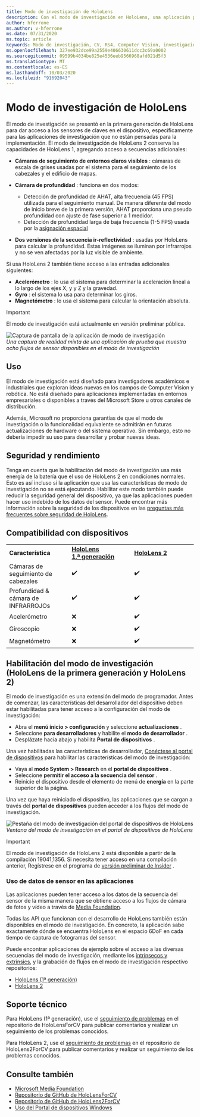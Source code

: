 ```yaml
---
title: Modo de investigación de HoloLens
description: Con el modo de investigación en HoloLens, una aplicación puede acceder a las secuencias de sensor del dispositivo clave (profundidad, seguimiento del entorno y interreflectividad de INFRARROJOs).
author: hferrone
ms.author: v-hferrone
ms.date: 07/31/2020
ms.topic: article
keywords: Modo de investigación, CV, RS4, Computer Vision, investigación, HoloLens, HoloLens 2
ms.openlocfilehash: 327ee932dce99a2559e406630611dcc3c69a0002
ms.sourcegitcommit: 09599b4034be825e4536eeb9566968afd021d5f3
ms.translationtype: MT
ms.contentlocale: es-ES
ms.lasthandoff: 10/03/2020
ms.locfileid: "91692043"
---
```

# <a name="hololens-research-mode"></a>Modo de investigación de HoloLens

El modo de investigación se presentó en la primera generación de HoloLens para dar acceso a los sensores de claves en el dispositivo, específicamente para las aplicaciones de investigación que no están pensadas para la implementación.  El modo de investigación de HoloLens 2 conserva las capacidades de HoloLens 1, agregando acceso a secuencias adicionales:

* **Cámaras de seguimiento de entornos claros visibles** : cámaras de escala de grises usadas por el sistema para el seguimiento de los cabezales y el edificio de mapas.
* **Cámara de profundidad** : funciona en dos modos:  
    + Detección de profundidad de AHAT, alta frecuencia (45 FPS) utilizada para el seguimiento manual. De manera diferente del modo de inicio breve de la primera versión, AHAT proporciona una pseudo profundidad con ajuste de fase superior a 1 medidor. 
    + Detección de profundidad larga de baja frecuencia (1-5 FPS) usada por la [asignación espacial](../../design/spatial-mapping.md)

* **Dos versiones de la secuencia ir-reflectividad** : usadas por HoloLens para calcular la profundidad. Estas imágenes se iluminan por infrarrojos y no se ven afectadas por la luz visible de ambiente.

Si usa HoloLens 2 también tiene acceso a las entradas adicionales siguientes:

* **Acelerómetro** : lo usa el sistema para determinar la aceleración lineal a lo largo de los ejes X, y y Z y la gravedad.
* **Gyro** : el sistema lo usa para determinar los giros.
* **Magnetómetro** : lo usa el sistema para calcular la orientación absoluta.

> [!IMPORTANT]
> El modo de investigación está actualmente en versión preliminar pública. 

![Captura de pantalla de la aplicación de modo de investigación](images/sensor-stream-viewer.jpg)<br>
*Una captura de realidad mixta de una aplicación de prueba que muestra ocho flujos de sensor disponibles en el modo de investigación*

## <a name="usage"></a>Uso

El modo de investigación está diseñado para investigadores académicos e industriales que exploran ideas nuevas en los campos de Computer Vision y robótica.  No está diseñado para aplicaciones implementadas en entornos empresariales o disponibles a través del Microsoft Store u otros canales de distribución.

Además, Microsoft no proporciona garantías de que el modo de investigación o la funcionalidad equivalente se admitirán en futuras actualizaciones de hardware o del sistema operativo. Sin embargo, esto no debería impedir su uso para desarrollar y probar nuevas ideas.

## <a name="security-and-performance"></a>Seguridad y rendimiento

Tenga en cuenta que la habilitación del modo de investigación usa más energía de la batería que el uso de HoloLens 2 en condiciones normales. Esto es así incluso si la aplicación que usa las características de modo de investigación no se está ejecutando.  Habilitar este modo también puede reducir la seguridad general del dispositivo, ya que las aplicaciones pueden hacer uso indebido de los datos del sensor.  Puede encontrar más información sobre la seguridad de los dispositivos en las [preguntas más frecuentes sobre seguridad de HoloLens](https://docs.microsoft.com/hololens/hololens-faq-security).  

## <a name="device-support"></a>Compatibilidad con dispositivos
<table>
    <colgroup>
    <col width="33%" />
    <col width="33%" />
    <col width="33%" /> </colgroup>
    <tr>
        <td><strong>Característica</strong></td>
        <td><a href="https://docs.microsoft.com/hololens/hololens1-hardware"><strong>HoloLens 1.ª generación</strong></a></td>
        <td><a href="https://docs.microsoft.com/hololens/hololens2-hardware"><strong>HoloLens 2</strong></a></td>
    </tr>
     <tr>
        <td>Cámaras de seguimiento de cabezales</td>
        <td>✔️</td>
        <td>✔️</td>
    </tr>
    <tr>
        <td>Profundidad & cámara de INFRARROJOs</td>
        <td>✔️</td>
        <td>✔️</td>
    </tr>
    <tr>
        <td>Acelerómetro</td>
        <td>❌</td>
        <td>✔️</td>
    </tr>
    <tr>
        <td>Giroscopio</td>
        <td>❌</td>
        <td>✔️</td>
    </tr>
    <tr>
        <td>Magnetómetro</td>
        <td>❌</td>
        <td>✔️</td>
    </tr>
</table>

## <a name="enabling-research-mode-hololens-1st-gen-and-hololens-2"></a>Habilitación del modo de investigación (HoloLens de la primera generación y HoloLens 2)

El modo de investigación es una extensión del modo de programador. Antes de comenzar, las características del desarrollador del dispositivo deben estar habilitadas para tener acceso a la configuración del modo de investigación: 

* Abra el **menú inicio > configuración** y seleccione **actualizaciones** .
* Seleccione **para desarrolladores** y habilite el **modo de desarrollador** .
* Desplázate hacia abajo y habilita **Portal de dispositivos** .

Una vez habilitadas las características de desarrollador, [Conéctese al portal de dispositivos](https://docs.microsoft.com/windows/uwp/debug-test-perf/device-portal-hololens) para habilitar las características del modo de investigación:

* Vaya al **modo System > Research** en el **portal de dispositivos** .
* Seleccione **permitir el acceso a la secuencia del sensor** .
* Reinicie el dispositivo desde el elemento de menú de **energía** en la parte superior de la página.

Una vez que haya reiniciado el dispositivo, las aplicaciones que se cargan a través del **portal de dispositivos** pueden acceder a los flujos del modo de investigación.

![Pestaña del modo de investigación del portal de dispositivos de HoloLens](images/ResearchModeDevPortal.png)<br>
*Ventana del modo de investigación en el portal de dispositivos de HoloLens*

> [!IMPORTANT]
> El modo de investigación de HoloLens 2 está disponible a partir de la compilación 19041,1356. Si necesita tener acceso en una compilación anterior, Regístrese en el programa de [versión preliminar de Insider](https://docs.microsoft.com/hololens/hololens-insider) .

### <a name="using-sensor-data-in-your-apps"></a>Uso de datos de sensor en las aplicaciones

Las aplicaciones pueden tener acceso a los datos de la secuencia del sensor de la misma manera que se obtiene acceso a los flujos de cámara de fotos y vídeo a través de [Media Foundation](https://msdn.microsoft.com/library/windows/desktop/ms694197). 

Todas las API que funcionan con el desarrollo de HoloLens también están disponibles en el modo de investigación. En concreto, la aplicación sabe exactamente dónde se encuentra HoloLens en el espacio 6DoF en cada tiempo de captura de fotogramas del sensor.

Puede encontrar aplicaciones de ejemplo sobre el acceso a las diversas secuencias del modo de investigación, mediante los [intrínsecos y extrinsics](https://docs.microsoft.com/windows/mixed-reality/locatable-camera#locating-the-device-camera-in-the-world), y la grabación de flujos en el modo de investigación respectivo repositorios:
* [HoloLens (1ª generación)](https://github.com/Microsoft/HoloLensForCV)
* [HoloLens 2](https://github.com/microsoft/HoloLens2ForCV)

## <a name="support"></a>Soporte técnico

Para HoloLens (1ª generación), use el [seguimiento de problemas](https://github.com/Microsoft/HololensForCV/issues) en el repositorio de HoloLensForCV para publicar comentarios y realizar un seguimiento de los problemas conocidos.

Para HoloLens 2, use el [seguimiento de problemas](https://github.com/microsoft/HoloLens2ForCV/issues) en el repositorio de HoloLens2ForCV para publicar comentarios y realizar un seguimiento de los problemas conocidos.

## <a name="see-also"></a>Consulte también

* [Microsoft Media Foundation](https://msdn.microsoft.com/library/windows/desktop/ms694197)
* [Repositorio de GitHub de HoloLensForCV](https://github.com/Microsoft/HoloLensForCV)
* [Repositorio de GitHub de HoloLens2ForCV](https://github.com/microsoft/HoloLens2ForCV)
* [Uso del Portal de dispositivos Windows](using-the-windows-device-portal.md)

